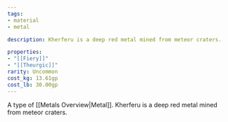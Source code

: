 ```yaml
---
tags:
- material
- metal

description: Kherferu is a deep red metal mined from meteor craters.

properties:
- "[[Fiery]]"
- "[[Theurgic]]"
rarity: Uncommon
cost_kg: 13.61gp
cost_lb: 30.00gp
---
```

A type of [[Metals Overview|Metal]]. Kherferu is a deep red metal mined from meteor craters.